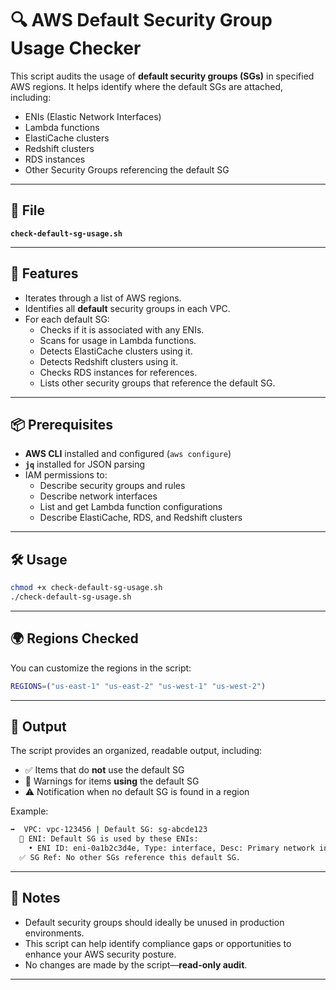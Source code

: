 # 🔍 AWS Default Security Group Usage Checker

This script audits the usage of **default security groups (SGs)** in specified AWS regions. It helps identify where the default SGs are attached, including:

- ENIs (Elastic Network Interfaces)
- Lambda functions
- ElastiCache clusters
- Redshift clusters
- RDS instances
- Other Security Groups referencing the default SG

---

## 📂 File
**`check-default-sg-usage.sh`**

---

## 🚀 Features

- Iterates through a list of AWS regions.
- Identifies all **default** security groups in each VPC.
- For each default SG:
  - Checks if it is associated with any ENIs.
  - Scans for usage in Lambda functions.
  - Detects ElastiCache clusters using it.
  - Detects Redshift clusters using it.
  - Checks RDS instances for references.
  - Lists other security groups that reference the default SG.

---

## 📦 Prerequisites

- **AWS CLI** installed and configured (`aws configure`)
- **`jq`** installed for JSON parsing
- IAM permissions to:
  - Describe security groups and rules
  - Describe network interfaces
  - List and get Lambda function configurations
  - Describe ElastiCache, RDS, and Redshift clusters

---

## 🛠️ Usage

```bash
chmod +x check-default-sg-usage.sh
./check-default-sg-usage.sh
```

---

## 🌍 Regions Checked

You can customize the regions in the script:

```bash
REGIONS=("us-east-1" "us-east-2" "us-west-1" "us-west-2")
```

---

## 📝 Output

The script provides an organized, readable output, including:

- ✅ Items that do **not** use the default SG
- 🚨 Warnings for items **using** the default SG
- ⚠️ Notification when no default SG is found in a region

Example:

```bash
➡️  VPC: vpc-123456 | Default SG: sg-abcde123
  🚨 ENI: Default SG is used by these ENIs:
    • ENI ID: eni-0a1b2c3d4e, Type: interface, Desc: Primary network interface
  ✅ SG Ref: No other SGs reference this default SG.
```

---

## 📌 Notes

- Default security groups should ideally be unused in production environments.
- This script can help identify compliance gaps or opportunities to enhance your AWS security posture.
- No changes are made by the script—**read-only audit**.

---
